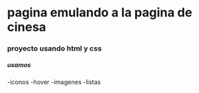 # pagina emulando a la pagina de cinesa
### proyecto usando html y css

##### usamos
-iconos
-hover
-imagenes
-listas
